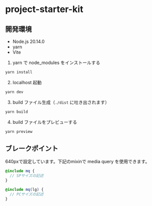 # project-starter-kit

## 開発環境

- Node.js 20.14.0
- yarn
- Vite

1. yarn で node_modules をインストールする

```zsh
yarn install
```

2. localhost 起動
```zsh
yarn dev
```

3. build ファイル生成（`./dist` に吐き出されます）
```zsh
yarn build
```

4. build ファイルをプレビューする
```zsh
yarn preview
```

## ブレークポイント

640pxで設定しています。下記のmixinで media query を使用できます。

```scss
@include mq {
  // SPサイズの記述
}

@include mq(lg) {
  // PCサイズの記述
}
```

